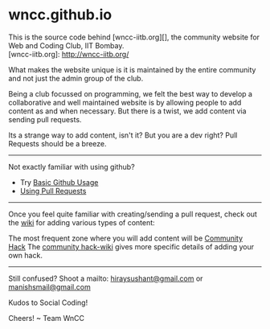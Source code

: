 wncc.github.io
==============

This is the source code behind [wncc-iitb.org][], the community website for Web and Coding Club, IIT Bombay.  
[wncc-iitb.org]: http://wncc-iitb.org/

What makes the website unique is it is maintained by the entire community and not just the admin group of the club.

Being a club focussed on programming, we felt the best way to develop a collaborative and well maintained website is by allowing people to add content as and when necessary.
But there is a twist, we add content via sending pull requests.

Its a strange way to add content, isn't it? But you are a dev right? Pull Requests should be a breeze.

------------------------------------------------------------------------------------------------------
Not exactly familiar with using github?

* Try [Basic Github Usage](http://try.github.io/levels/1/challenges/1)
* [Using Pull Requests](https://help.github.com/articles/using-pull-requests)

------------------------------------------------------------------------------------------------------

Once you feel quite familiar with creating/sending a pull request, check out the [wiki](https://github.com/wncc/wncc.github.io/wiki/_pages) for adding various types of content:

The most frequent zone where you will add content will be [Community Hack](http://wncc-iitb.org/hacks/)
The [community hack-wiki](https://github.com/wncc/wncc.github.io/wiki/Adding-a-Community-Hack) gives more specific details of adding your own hack. 

----------------------------------------------------------------------------------------------------
Still confused? Shoot a mailto: <hiraysushant@gmail.com> or <manishsmail@gmail.com>


Kudos to Social Coding!

Cheers! ~ Team WnCC

